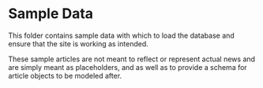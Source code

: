 # Sample Data
This folder contains sample data with which to load the database and ensure that the site is working as intended.

These sample articles are not meant to reflect or represent actual news and are simply meant as placeholders, and as well as to provide a schema for article objects to be modeled after.